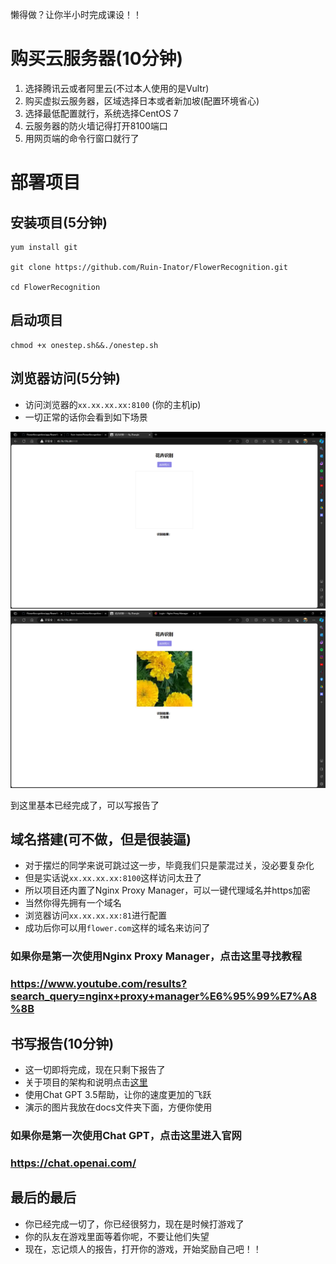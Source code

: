 懒得做？让你半小时完成课设！！

# 购买云服务器(10分钟)

1. 选择腾讯云或者阿里云(不过本人使用的是Vultr)
2. 购买虚拟云服务器，区域选择日本或者新加坡(配置环境省心)
3. 选择最低配置就行，系统选择CentOS 7
4. 云服务器的防火墙记得打开8100端口
5. 用网页端的命令行窗口就行了

# 部署项目

## 安装项目(5分钟)
```
yum install git

git clone https://github.com/Ruin-Inator/FlowerRecognition.git

cd FlowerRecognition
```

## 启动项目
```
chmod +x onestep.sh&&./onestep.sh
```

## 浏览器访问(5分钟)

- 访问浏览器的```xx.xx.xx.xx:8100``` (你的主机ip)
- 一切正常的话你会看到如下场景

![](./imgs/msedge_rMOQy8nGcl.png)
![](./imgs/msedge_piWzsIasMa.png)

到这里基本已经完成了，可以写报告了


## 域名搭建(可不做，但是很装逼)

- 对于摆烂的同学来说可跳过这一步，毕竟我们只是蒙混过关，没必要复杂化
- 但是实话说```xx.xx.xx.xx:8100```这样访问太丑了
- 所以项目还内置了Nginx Proxy Manager，可以一键代理域名并https加密
- 当然你得先拥有一个域名
- 浏览器访问```xx.xx.xx.xx:81```进行配置
- 成功后你可以用```flower.com```这样的域名来访问了

### 如果你是第一次使用Nginx Proxy Manager，点击这里寻找教程
### https://www.youtube.com/results?search_query=nginx+proxy+manager%E6%95%99%E7%A8%8B

## 书写报告(10分钟)
- 这一切即将完成，现在只剩下报告了
- 关于项目的架构和说明点击[这里](./docs/project.md)
- 使用Chat GPT 3.5帮助，让你的速度更加的飞跃
- 演示的图片我放在docs文件夹下面，方便你使用

### 如果你是第一次使用Chat GPT，点击这里进入官网
### https://chat.openai.com/

## 最后的最后
- 你已经完成一切了，你已经很努力，现在是时候打游戏了
- 你的队友在游戏里面等着你呢，不要让他们失望
- 现在，忘记烦人的报告，打开你的游戏，开始奖励自己吧！！
